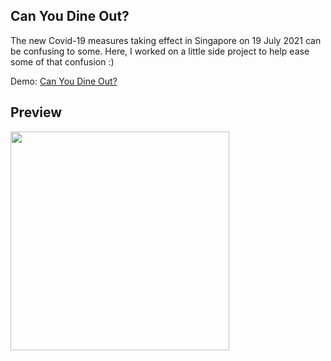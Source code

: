 ## Can You Dine Out?
The new Covid-19 measures taking effect in Singapore on 19 July 2021 can be confusing to some. 
Here, I worked on a little side project to help ease some of that confusion :) 

Demo: [Can You Dine Out?](https://renyitan.github.io/canyoudineout/)

## Preview
<kbd>
  <img src="https://github.com/renyitan/canyoudineout/blob/main/preview.png?raw=true" width="350">
</kbd>

